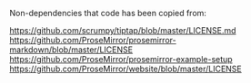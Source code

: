 

Non-dependencies that code has been copied from:

https://github.com/scrumpy/tiptap/blob/master/LICENSE.md
https://github.com/ProseMirror/prosemirror-markdown/blob/master/LICENSE
https://github.com/ProseMirror/prosemirror-example-setup
https://github.com/ProseMirror/website/blob/master/LICENSE





